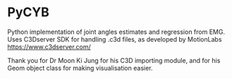 # PyCYB
Python implementation of joint angles estimates and regression from EMG.
Uses C3Dserver SDK for handling .c3d files, as developed by MotionLabs https://www.c3dserver.com/ 

Thank you for Dr Moon Ki Jung for his C3D importing module, and for his Geom object class for making visualisation easier.
